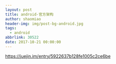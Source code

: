 ```yaml
---
layout: post
title: android-官方架构
author: shaomiao
header-img: img/post-bg-android.jpg
tags:
  - android
abbrlink: 30522
date: 2017-10-21 00:00:00
---
```

https://juejin.im/entry/5922637b128fe1005c2ce6be
